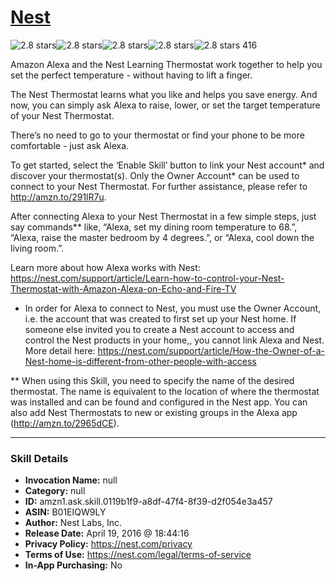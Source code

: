 # [Nest](http://alexa.amazon.com/#skills/amzn1.ask.skill.0119b1f9-a8df-47f4-8f39-d2f054e3a457)
![2.8 stars](../../images/ic_star_black_18dp_1x.png)![2.8 stars](../../images/ic_star_black_18dp_1x.png)![2.8 stars](../../images/ic_star_half_black_18dp_1x.png)![2.8 stars](../../images/ic_star_border_black_18dp_1x.png)![2.8 stars](../../images/ic_star_border_black_18dp_1x.png) 416

Amazon Alexa and the Nest Learning Thermostat work together to help you set the perfect temperature - without having to lift a finger.
 
The Nest Thermostat learns what you like and helps you save energy. And now, you can simply ask Alexa to raise, lower, or set the target temperature of your Nest Thermostat.
 
There’s no need to go to your thermostat or find your phone to be more comfortable - just ask Alexa.
 
To get started, select the ‘Enable Skill’ button to link your Nest account* and discover your thermostat(s). Only the Owner Account* can be used to connect to your Nest Thermostat. For further assistance, please refer to http://amzn.to/291lR7u.

After connecting Alexa to your Nest Thermostat in a few simple steps, just say commands** like, “Alexa, set my dining room temperature to 68.”, “Alexa, raise the master bedroom by 4 degrees.”, or “Alexa, cool down the living room.”.
 
Learn more about how Alexa works with Nest: https://nest.com/support/article/Learn-how-to-control-your-Nest-Thermostat-with-Amazon-Alexa-on-Echo-and-Fire-TV
 
* In order for Alexa to connect to Nest, you must use the Owner Account, i.e. the account that was created to first set up your Nest home. If someone else invited you to create a Nest account to access and control the Nest products in your home,, you cannot link Alexa and Nest. More detail here: https://nest.com/support/article/How-the-Owner-of-a-Nest-home-is-different-from-other-people-with-access
 
** When using this Skill, you need to specify the name of the desired thermostat. The name is equivalent to the location of where the thermostat was installed and can be found and configured in the Nest app. You can also add Nest Thermostats to new or existing groups in the Alexa app (http://amzn.to/2965dCE).

***

### Skill Details

* **Invocation Name:** null
* **Category:** null
* **ID:** amzn1.ask.skill.0119b1f9-a8df-47f4-8f39-d2f054e3a457
* **ASIN:** B01EIQW9LY
* **Author:** Nest Labs, Inc.
* **Release Date:** April 19, 2016 @ 18:44:16
* **Privacy Policy:** https://nest.com/privacy
* **Terms of Use:** https://nest.com/legal/terms-of-service
* **In-App Purchasing:** No
